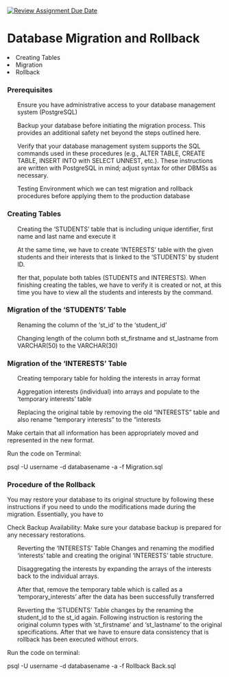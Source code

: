 [![Review Assignment Due Date](https://classroom.github.com/assets/deadline-readme-button-24ddc0f5d75046c5622901739e7c5dd533143b0c8e959d652212380cedb1ea36.svg)](https://classroom.github.com/a/JwSLLxUh)


<h1> Database Migration and Rollback </h1>

<li> Creating Tables </li>
<li> Migration </li>
<li> Rollback </li>



<h3> Prerequisites </h3>

<ul>
Ensure you have administrative access to your database management system (PostgreSQL) 
</ul>


<ul> 
Backup your database before initiating the migration process. This provides an additional safety net beyond the steps outlined here.
</ul>


<ul>Verify that your database management system supports the SQL commands used in these procedures (e.g., ALTER TABLE, CREATE TABLE, INSERT INTO with SELECT UNNEST, etc.). These instructions are written with PostgreSQL in mind; adjust syntax for other DBMSs as necessary. </ul>

<ul>Testing Environment which we can test migration and rollback procedures before applying them to the production database </ul>


<h3> Creating Tables </h3>

<ul>Creating the ‘STUDENTS’ table that is including unique identifier, first name and last name and execute it</ul>
<ul>At the same time, we have to create ‘INTERESTS’ table with the given students and their interests that is linked to the ‘STUDENTS’ by student ID. </ul>
<ul>fter that, populate both tables (STUDENTS and INTERESTS). When finishing creating the tables, we have to verify it is created or not, at this time you have to view all the students and interests by the command. </ul>



<h3> Migration of the ‘STUDENTS’ Table </h3>

<ul> Renaming the column of the ‘st_id’ to the ‘student_id’ </ul>
<ul> Changing length of the column both st_firstname and st_lastname from VARCHAR(50) to the VARCHAR(30)</ul>


<h3>Migration of the ‘INTERESTS’ Table </h3>

<ul>Creating temporary table for holding the interests in array format </ul>
<ul>Aggregation interests (individual) into arrays and populate to the ‘temporary interests’ table </ul>
<ul>Replacing the original table by removing the old “INTERESTS” table and also rename “temporary interests” to the “interests</ul>


<p>  Make certain that all information has been appropriately moved and represented in the new format. </p>


<p>

Run the code on Terminal: 

psql -U username -d databasename -a -f Migration.sql

 </p>



 <h3>Procedure of the Rollback </h3>


 <p> You may restore your database to its original structure by following these instructions
 if you need to undo the modifications made during the migration. Essentially, you have to 

Check Backup Availability: Make sure your database backup is prepared for any necessary restorations.

 </p>

 <ul> Reverting the ‘INTERESTS’ Table Changes and renaming the modified ‘interests’ table and creating the original ‘INTERESTS’ table structure. </ul>

  <ul> Disaggregating the interests by expanding the arrays of the interests back to the individual arrays. </ul>

   <ul> After that, remove the temporary table which is called as a ‘temporary_interests’ after the data has been successfully transferred </ul>

   <ul>

 Reverting the ‘STUDENTS’ Table changes by the renaming the student_id to the st_id again. Following instruction is restoring the original column types with ‘st_firstname’ and ‘st_lastname’ to the original specifications. After that we have to ensure data consistency that is rollback has been executed without errors. 


   </ul>

<p>



Run the code on terminal:

psql -U username -d databasename -a -f Rollback Back.sql


</p>